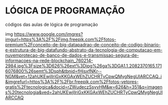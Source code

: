 # LÓGICA DE PROGRAMAÇÃO
 códigos das aulas de lógica de programação

 
img https://www.google.com/imgres?imgurl=https%3A%2F%2Fimg.freepik.com%2Ffotos-premium%2Fconceito-de-big-datapadrao-de-conceito-de-codigo-binario-e-estrutura-de-big-datafundo-abstrato-da-tecnologia-de-computacao-em-nuvemprotecao-de-banco-de-dados-e-transmissao-segura-de-informacoes-na-rede-blockchain_760214-2984.jpg%3Fsize%3D626%26ext%3Djpg%26ga%3DGA1.1.2082370165.1716076800%26semt%3Dsph&tbnid=fHisxfNKr--NGM&vet=12ahUKEwjllriGxKKGAxWEhZUCHRTyCpwQMygNegUIARCCAQ..i&imgrefurl=https%3A%2F%2Fbr.freepik.com%2Ffotos-vetores-gratis%2Ftecnologica&docid=rZWudeczSsyvHM&w=626&h=351&q=imagens%20tecnologia&ved=2ahUKEwjllriGxKKGAxWEhZUCHRTyCpwQMygNegUIARCCAQ
